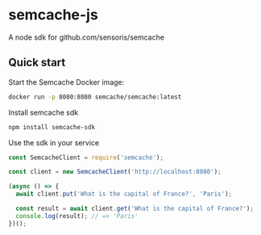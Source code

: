 # semcache-js
A node sdk for github.com/sensoris/semcache



## Quick start

Start the Semcache Docker image:

```bash
docker run -p 8080:8080 semcache/semcache:latest
```

Install semcache sdk
```bash
npm install semcache-sdk
```
Use the sdk in your service

```javascript
const SemcacheClient = require('semcache');

const client = new SemcacheClient('http://localhost:8080');

(async () => {
  await client.put('What is the capital of France?', 'Paris');

  const result = await client.get('What is the capital of France?');
  console.log(result); // => 'Paris'
})();
```
